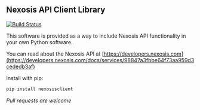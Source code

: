 ## Nexosis API Client Library

[![Build Status](https://travis-ci.org/Nexosis/nexosisclient-py.svg?branch=master)](https://travis-ci.org/Nexosis/nexosisclient-py)

This software is provided as a way to include Nexosis API functionality in your own Python software.

You can read about the Nexosis API at [https://developers.nexosis.com](https://developers.nexosis.com/docs/services/98847a3fbbe64f73aa959d3cededb3af)

Install with pip:

```bash
pip install nexosisclient
```

*Pull requests are welcome*